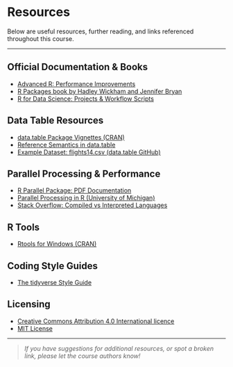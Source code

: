 # Resources

Below are useful resources, further reading, and links referenced throughout this course.

---

## Official Documentation & Books

- [Advanced R: Performance Improvements](https://adv-r.hadley.nz/perf-improve.html)
- [R Packages book by Hadley Wickham and Jennifer Bryan](https://r-pkgs.org/)
- [R for Data Science: Projects & Workflow Scripts](https://r4ds.hadley.nz/workflow-scripts.html#projects)

## Data Table Resources

- [data.table Package Vignettes (CRAN)](https://cran.r-project.org/web/packages/data.table/vignettes/)
- [Reference Semantics in data.table](https://cran.r-project.org/web/packages/data.table/vignettes/datatable-reference-semantics.html)
- [Example Dataset: flights14.csv (data.table GitHub)](https://raw.githubusercontent.com/Rdatatable/data.table/master/vignettes/flights14.csv)

## Parallel Processing & Performance

- [R Parallel Package: PDF Documentation](https://stat.ethz.ch/R-manual/R-devel/library/parallel/doc/parallel.pdf)
- [Parallel Processing in R (University of Michigan)](https://dept.stat.lsa.umich.edu/~jerrick/courses/stat506_f24/16-parallel-processing.html)
- [Stack Overflow: Compiled vs Interpreted Languages](https://stackoverflow.com/questions/3265357/compiled-vs-interpreted-languages)

## R Tools

- [Rtools for Windows (CRAN)](https://cran.r-project.org/bin/windows/Rtools/)

## Coding Style Guides

- [The tidyverse Style Guide](https://style.tidyverse.org/)

## Licensing

- [Creative Commons Attribution 4.0 International licence](https://creativecommons.org/licenses/by/4.0/)
- [MIT License](https://opensource.org/licenses/MIT)

---

> *If you have suggestions for additional resources, or spot a broken link, please let the course authors know!*
